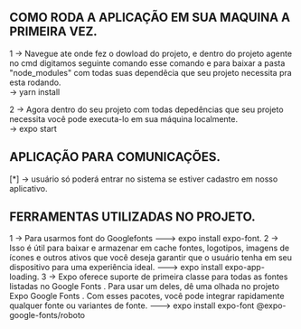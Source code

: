 ## COMO RODA A APLICAÇÃO EM SUA MAQUINA A PRIMEIRA VEZ.

1 -> Navegue ate onde fez o dowload do projeto, e dentro do projeto agente no cmd digitamos seguinte comando
esse comando e para baixar a pasta "node_modules" com todas suas dependêcia que seu projeto necessita pra esta rodando.</br>
-> yarn install</br>

2 -> Agora dentro do seu projeto com todas depedências que seu projeto necessita você pode executa-lo em
sua máquina localmente.</br>
-> expo start</br>

## APLICAÇÃO PARA COMUNICAÇÕES.</br>

[*] -> usuário só poderá entrar no sistema se estiver cadastro em nosso aplicativo.</br>

## FERRAMENTAS UTILIZADAS NO PROJETO.

1 -> Para usarmos font do Googlefonts
---> expo install expo-font.
2 -> Isso é útil para baixar e armazenar em cache fontes, logotipos, imagens de ícones e outros ativos que você
deseja garantir que o usuário tenha em seu dispositivo para uma experiência ideal.
---> expo install expo-app-loading.
3 -> Expo oferece suporte de primeira classe para todas as fontes listadas no Google Fonts . Para usar um deles, dê
uma olhada no projeto Expo Google Fonts . Com esses pacotes, você pode integrar rapidamente qualquer fonte ou variantes de fonte.
---> expo install expo-font @expo-google-fonts/roboto
